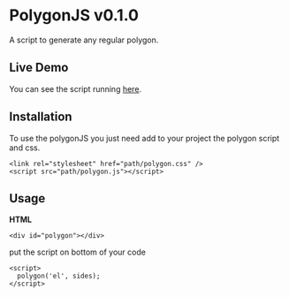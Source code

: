 # PolygonJS v0.1.0
A script to generate any regular polygon.

## Live Demo
You can see the script running <a href="http://codepen.io/ivanbanov/pen/tHlfh" target="_blank">here</a>.

## Installation
To use the polygonJS you just need add to your project the polygon script and css.
```
<link rel="stylesheet" href="path/polygon.css" />
<script src="path/polygon.js"></script>
```

## Usage

__HTML__
```
<div id="polygon"></div>
```

put the script on bottom of your code
```
<script>
  polygon('el', sides);
</script>
```
